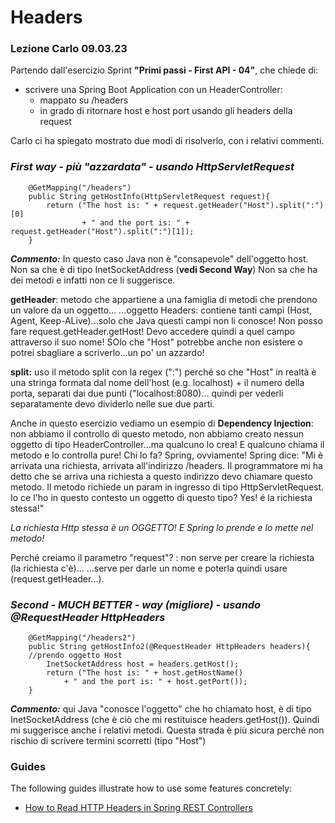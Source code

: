 # Headers

### Lezione Carlo 09.03.23
Partendo dall'esercizio Sprint **"Primi passi - First API - 04"**, 
che chiede di:

* scrivere una Spring Boot Application con un HeaderController:
  *  mappato su /headers
  *  in grado di ritornare host e host port usando gli headers della request

Carlo ci ha spiegato mostrato due modi di risolverlo, con i relativi commenti.

### _First way - più "azzardata" - usando HttpServletRequest_

        @GetMapping("/headers")
        public String getHostInfo(HttpServletRequest request){
            return ("The host is: " + request.getHeader("Host").split(":")[0]
                    + " and the port is: " + request.getHeader("Host").split(":")[1]);
        }

_**Commento:**_
In questo caso Java non è "consapevole" dell'oggetto host. Non sa che è di tipo InetSocketAddress (**vedi Second Way**)
Non sa che ha dei metodi e infatti non ce li suggerisce.

**getHeader**: metodo che appartiene a una famiglia di metodi che prendono un valore da un oggetto...
...oggetto Headers: contiene tanti campi (Host, Agent, Keep-ALive)...solo che Java questi campi non li conosce!
Non posso fare request.getHeader.getHost!
Devo accedere quindi a quel campo attraverso il suo nome!
SOlo che "Host" potrebbe anche non esistere o potrei sbagliare a scriverlo...un po' un azzardo!

**split:** uso il metodo split con la regex (":") perché so che "Host" in realtà è una stringa formata 
dal nome dell'host (e.g. localhost) + il numero della porta, separati dai due punti ("localhost:8080)...
quindi per vederli separatamente devo dividerlo nelle sue due parti. 

Anche in questo esercizio vediamo un esempio di **Dependency Injection**: non abbiamo il controllo di questo metodo,
non abbiamo creato nessun oggetto di tipo HeaderController...ma qualcuno lo crea!
E qualcuno chiama il metodo e lo controlla pure! Chi lo fa? Spring, ovviamente!
Spring dice:
"Mi è arrivata una richiesta, arrivata all'indirizzo /headers.
Il programmatore mi ha detto che se arriva una richiesta a questo indirizzo devo chiamare questo metodo.
Il metodo richiede un param in ingresso di tipo HttpServletRequest.
Io ce l'ho in questo contesto un oggetto di questo tipo? Yes! é la richiesta stessa!"

_La richiesta Http stessa è un OGGETTO! E Spring lo prende e lo mette nel metodo!_

Perché creiamo il parametro "request"? : non serve per creare la richiesta (la richiesta c'è)...
...serve per darle un nome e poterla quindi usare (request.getHeader...).


### _Second - MUCH BETTER - way (migliore) - usando @RequestHeader HttpHeaders_

        @GetMapping("/headers2")
        public String getHostInfo2(@RequestHeader HttpHeaders headers){
        //prendo oggetto Host
            InetSocketAddress host = headers.getHost();
            return ("The host is: " + host.getHostName()
                + " and the port is: " + host.getPort());
        }

_**Commento:**_
qui Java "conosce l'oggetto" che ho chiamato host, è di tipo InetSocketAddress 
(che è ciò che mi restituisce headers.getHost()). Quindi mi suggerisce anche i relativi metodi.
Questa strada è più sicura perché non rischio di scrivere termini scorretti (tipo "Host")

### Guides
The following guides illustrate how to use some features concretely:

* [How to Read HTTP Headers in Spring REST Controllers](https://www.baeldung.com/spring-rest-http-headers/)

